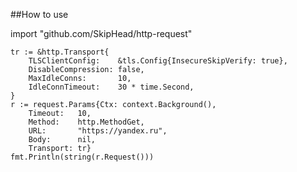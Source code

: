 ##How to use

import "github.com/SkipHead/http-request"

    tr := &http.Transport{
		TLSClientConfig:    &tls.Config{InsecureSkipVerify: true},
		DisableCompression: false,
		MaxIdleConns:       10,
		IdleConnTimeout:    30 * time.Second,
	}
	r := request.Params{Ctx: context.Background(),
		Timeout:   10,
		Method:    http.MethodGet,
		URL:       "https://yandex.ru",
		Body:      nil,
		Transport: tr}
	fmt.Println(string(r.Request()))